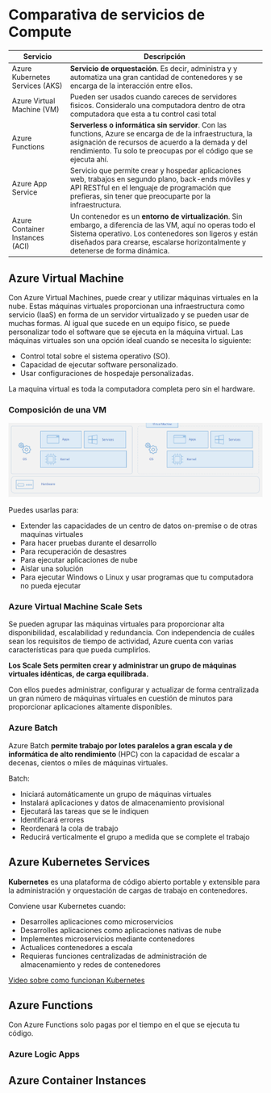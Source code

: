 # Comparativa de servicios de Compute

Servicio | Descripción
-------- | -----------
Azure Kubernetes Services (AKS) | **Servicio de orquestación**. Es decir, administra y y automatiza una gran cantidad de contenedores y se encarga de la interacción entre ellos.
Azure Virtual Machine (VM) | Pueden ser usados cuando careces de servidores fisicos. Consideralo una computadora dentro de otra computadora que esta a tu control casi total
Azure Functions | **Serverless o informática sin servidor**. Con las functions, Azure se encarga de de la infraestructura, la asignación de recursos de acuerdo a la demada y del rendimiento. Tu solo te preocupas por el código que se ejecuta ahí.
Azure App Service | Servicio que permite crear y hospedar aplicaciones web, trabajos en segundo plano, back-ends móviles y API RESTful en el lenguaje de programación que prefieras, sin tener que preocuparte por la infraestructura.
Azure Container Instances (ACI) | Un contenedor es un **entorno de virtualización**. Sin embargo, a diferencia de las VM, aquí no operas todo el Sistema operativo. Los contenedores son ligeros y están diseñados para crearse, escalarse horizontalmente y detenerse de forma dinámica. 

## Azure Virtual Machine
Con Azure Virtual Machines, puede crear y utilizar máquinas virtuales en la nube. Estas máquinas virtuales proporcionan una infraestructura como servicio (IaaS) en forma de un servidor virtualizado y se pueden usar de muchas formas. Al igual que sucede en un equipo físico, se puede personalizar todo el software que se ejecuta en la máquina virtual. Las máquinas virtuales son una opción ideal cuando se necesita lo siguiente:
- Control total sobre el sistema operativo (SO).
- Capacidad de ejecutar software personalizado.
- Usar configuraciones de hospedaje personalizadas.

La maquina virtual es toda la computadora completa pero sin el hardware.

### Composición de una VM
![Composición VM](images/vm.png)

Puedes usarlas para:
- Extender las capacidades de un centro de datos on-premise o de otras maquinas virtuales
- Para hacer pruebas durante el desarrollo
- Para recuperación de desastres
- Para ejecutar aplicaciones de nube
- Aislar una solución
- Para ejecutar Windows o Linux y usar programas que tu computadora no pueda ejecutar

### Azure Virtual Machine Scale Sets
Se pueden agrupar las máquinas virtuales para proporcionar alta disponibilidad, escalabilidad y redundancia. Con independencia de cuáles sean los requisitos de tiempo de actividad, Azure cuenta con varias características para que pueda cumplirlos.

**Los Scale Sets permiten crear y administrar un grupo de máquinas virtuales idénticas, de carga equilibrada.**

Con ellos puedes administrar, configurar y actualizar de forma centralizada un gran número de máquinas virtuales en cuestión de minutos para proporcionar aplicaciones altamente disponibles.

### Azure Batch
Azure Batch **permite trabajo por lotes paralelos a gran escala y de informática de alto rendimiento** (HPC) con la capacidad de escalar a decenas, cientos o miles de máquinas virtuales.

Batch:

- Iniciará automáticamente un grupo de máquinas virtuales
- Instalará aplicaciones y datos de almacenamiento provisional
- Ejecutará las tareas que se le indiquen
- Identificará errores
- Reordenará la cola de trabajo
- Reducirá verticalmente el grupo a medida que se complete el trabajo

## Azure Kubernetes Services
**Kubernetes** es una plataforma de código abierto portable y extensible para la administración y orquestación de cargas de trabajo en contenedores.

Conviene usar Kubernetes cuando:
- Desarrolles aplicaciones como microservicios
- Desarrolles aplicaciones como aplicaciones nativas de nube
- Implementes microservicios mediante contenedores
- Actualices contenedores a escala
- Requieras funciones centralizadas de administración de almacenamiento y redes de contenedores

[Video sobre como funcionan Kubernetes](https://youtu.be/oTf0KxK1QNo?t=55)

## Azure Functions 

Con Azure Functions solo pagas por el tiempo en el que se ejecuta tu código. 

### Azure Logic Apps

## Azure Container Instances

